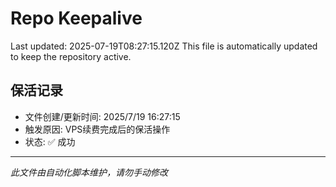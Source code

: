 # Repo Keepalive

Last updated: 2025-07-19T08:27:15.120Z
This file is automatically updated to keep the repository active.

## 保活记录
- 文件创建/更新时间: 2025/7/19 16:27:15
- 触发原因: VPS续费完成后的保活操作
- 状态: ✅ 成功

---
*此文件由自动化脚本维护，请勿手动修改*
